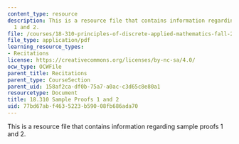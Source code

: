 ```yaml
---
content_type: resource
description: This is a resource file that contains information regarding sample proofs
  1 and 2.
file: /courses/18-310-principles-of-discrete-applied-mathematics-fall-2013/77bd67abf4635223b59008fb686ada70_MIT18_310F13sample3.pdf
file_type: application/pdf
learning_resource_types:
- Recitations
license: https://creativecommons.org/licenses/by-nc-sa/4.0/
ocw_type: OCWFile
parent_title: Recitations
parent_type: CourseSection
parent_uid: 158af2ca-df0b-75a7-a0ac-c3d65c8e80a1
resourcetype: Document
title: 18.310 Sample Proofs 1 and 2
uid: 77bd67ab-f463-5223-b590-08fb686ada70
---
```

This is a resource file that contains information regarding sample proofs 1 and 2.